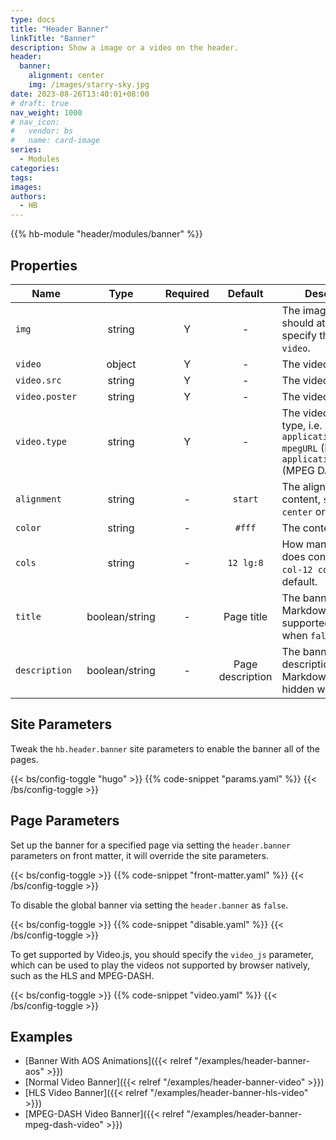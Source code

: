```yaml
---
type: docs
title: "Header Banner"
linkTitle: "Banner"
description: Show a image or a video on the header.
header:
  banner:
    alignment: center
    img: /images/starry-sky.jpg
date: 2023-08-26T13:40:01+08:00
# draft: true
nav_weight: 1000
# nav_icon:
#   vendor: bs
#   name: card-image
series:
  - Modules
categories:
tags:
images:
authors:
  - HB
---
```


{{% hb-module "header/modules/banner" %}}

## Properties

| Name           |  Type  | Required |     Default      | Description                                                       |
| -------------- | :----: | :------: | :--------------: | ----------------------------------------------------------------- |
| `img`          | string |    Y     |        -         | The image URL, you should at least specify the `img` or `video`.  |
| `video`        | object |    Y     |        -         | The video.                                                        |
| `video.src`    | string |    Y     |        -         | The video URL.                                                    |
| `video.poster` | string |    Y     |        -         | The video poster.                                                 |
| `video.type`   | string |    Y     |        -         | The video media type, i.e. `application/x-mpegURL` (HLS), `application/dash+xml` (MPEG DASH). |
| `alignment`    | string |    -     |     `start`      | The alignment of content, `start`, `center` or `end`.             |
| `color`        | string |    -     |      `#fff`      | The content color.                                                |
| `cols`         | string |    -     |     `12 lg:8`    | How many columns does content take, `col-12 col-lg-8` by default. |
| `title`        | boolean/string |    -     |    Page title    | The banner title, Markdown is supported, hidden when `false`.     |
| `description`  | boolean/string |    -     | Page description | The banner description, supports Markdown syntax, hidden when `false`. |

## Site Parameters

Tweak the `hb.header.banner` site parameters to enable the banner all of the pages.

{{< bs/config-toggle "hugo" >}}
{{% code-snippet "params.yaml" %}}
{{< /bs/config-toggle >}}

## Page Parameters

Set up the banner for a specified page via setting the `header.banner` parameters on front matter, it will override the site parameters.

{{< bs/config-toggle >}}
{{% code-snippet "front-matter.yaml" %}}
{{< /bs/config-toggle >}}

To disable the global banner via setting the `header.banner` as `false`.

{{< bs/config-toggle >}}
{{% code-snippet "disable.yaml" %}}
{{< /bs/config-toggle >}}

To get supported by Video.js, you should specify the `video_js` parameter, which can be used to play the videos not supported by browser natively, such as the HLS and MPEG-DASH.

{{< bs/config-toggle >}}
{{% code-snippet "video.yaml" %}}
{{< /bs/config-toggle >}}

## Examples

- [Banner With AOS Animations]({{< relref "/examples/header-banner-aos" >}})
- [Normal Video Banner]({{< relref "/examples/header-banner-video" >}})
- [HLS Video Banner]({{< relref "/examples/header-banner-hls-video" >}})
- [MPEG-DASH Video Banner]({{< relref "/examples/header-banner-mpeg-dash-video" >}})
